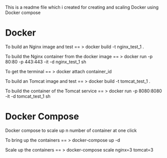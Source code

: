 This is a readme file which i created for creating and scaling Docker using Docker compose

Docker
=======

To build an Nginx image and test
== > docker build -t nginx_test_1 .

To build the Nginx container from the docker image
== > docker run -p 80:80 -p 443:443 -it -d nginx_test_1 sh

To get the terminal 
== > docker attach container_id

To build an Tomcat image and test
== > docker build -t tomcat_test_1 .

To build the container of the Tomcat service
== > docker run -p 8080:8080 -it -d tomcat_test_1 sh

Docker Compose
==============

Docker compose to scale up n number of container at one click

To bring up the containers
== > docker-compose up -d

Scale up the containers
== > docker-compose scale nginx=3 tomcat=3
